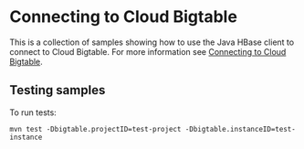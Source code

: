 # Connecting to Cloud Bigtable

This is a collection of samples showing how to use the Java HBase client to connect to Cloud 
Bigtable. For more information see [Connecting to Cloud Bigtable](https://cloud.google.com/bigtable/docs/hbase-connecting).


## Testing samples 

To run tests:
```
mvn test -Dbigtable.projectID=test-project -Dbigtable.instanceID=test-instance
```
